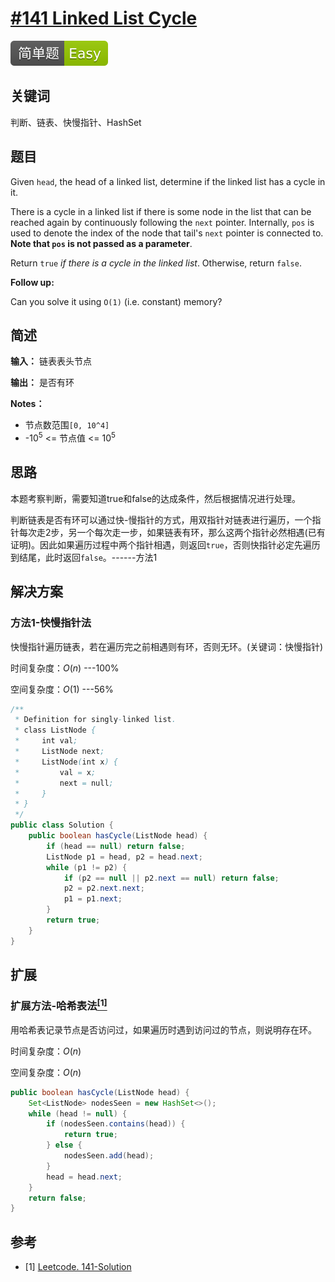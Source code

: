 # [#141 Linked List Cycle](https://leetcode.com/problems/linked-list-cycle)

![Easy](/figures/Easy.svg)

## 关键词

判断、链表、快慢指针、HashSet

## 题目

Given `head`, the head of a linked list, determine if the linked list has a cycle in it.

There is a cycle in a linked list if there is some node in the list that can be reached again by continuously following the `next` pointer. Internally, `pos` is used to denote the index of the node that tail's `next` pointer is connected to. **Note that `pos` is not passed as a parameter**.

Return `true` _if there is a cycle in the linked list_. Otherwise, return `false`.

**Follow up:**

Can you solve it using `O(1)` (i.e. constant) memory?

## 简述

**输入：** 链表表头节点

**输出：** 是否有环

**Notes：**

+ 节点数范围`[0, 10^4]`
+ -10$^5$ <= 节点值 <= 10$^5$

## 思路

本题考察判断，需要知道true和false的达成条件，然后根据情况进行处理。

判断链表是否有环可以通过快-慢指针的方式，用双指针对链表进行遍历，一个指针每次走2步，另一个每次走一步，如果链表有环，那么这两个指针必然相遇(已有证明)。因此如果遍历过程中两个指针相遇，则返回`true`，否则快指针必定先遍历到结尾，此时返回`false`。------方法1

## 解决方案

### 方法1-快慢指针法

快慢指针遍历链表，若在遍历完之前相遇则有环，否则无环。(关键词：快慢指针)

时间复杂度：$O(n)$ ---100%

空间复杂度：$O(1)$ ---56%

``` java
/**
 * Definition for singly-linked list.
 * class ListNode {
 *     int val;
 *     ListNode next;
 *     ListNode(int x) {
 *         val = x;
 *         next = null;
 *     }
 * }
 */
public class Solution {
    public boolean hasCycle(ListNode head) {
        if (head == null) return false;
        ListNode p1 = head, p2 = head.next;
        while (p1 != p2) {
            if (p2 == null || p2.next == null) return false;
            p2 = p2.next.next;
            p1 = p1.next;
        }
        return true;
    }
}
```

## 扩展

### 扩展方法-哈希表法[$^{[1]}$](#refer-anchor-1)

用哈希表记录节点是否访问过，如果遍历时遇到访问过的节点，则说明存在环。

时间复杂度：$O(n)$

空间复杂度：$O(n)$

``` java
public boolean hasCycle(ListNode head) {
    Set<ListNode> nodesSeen = new HashSet<>();
    while (head != null) {
        if (nodesSeen.contains(head)) {
            return true;
        } else {
            nodesSeen.add(head);
        }
        head = head.next;
    }
    return false;
}
```

## 参考

<div id="refer-anchor-1"></div>

+ [1] [Leetcode. 141-Solution](https://leetcode.com/problems/linked-list-cycle/solution/)
